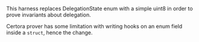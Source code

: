 This harness replaces DelegationState enum with a simple uint8 in order
to prove invariants about delegation.

Certora prover has some limitation with writing hooks on an enum field
inside a `struct`, hence the change.